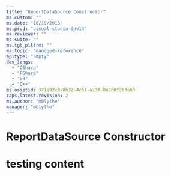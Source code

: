 ```yaml
---
title: "ReportDataSource Constructor"
ms.custom: ""
ms.date: "10/19/2016"
ms.prod: "visual-studio-dev14"
ms.reviewer: ""
ms.suite: ""
ms.tgt_pltfrm: ""
ms.topic: "managed-reference"
apitype: "Empty"
dev_langs: 
  - "CSharp"
  - "FSharp"
  - "VB"
  - "C++"
ms.assetid: 371e02c0-8b32-4c51-a23f-0e2d0f263e83
caps.latest.revision: 2
ms.author: "mblythe"
manager: "mblythe"
---
```

# ReportDataSource Constructor
# testing content